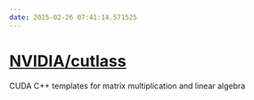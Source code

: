 ```yaml
---
date: 2025-02-26 07:41:14.571525
---
```


# [NVIDIA/cutlass](https://github.com/NVIDIA/cutlass)

CUDA C++ templates for matrix multiplication and linear algebra